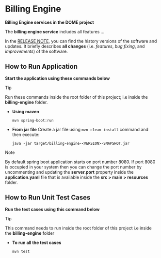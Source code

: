 # Billing Engine

**Billing Engine services in the DOME project**

The **billing engine service** includes all features ... 

In the [RELEASE NOTE](RELEASE_NOTE.md), you can find the history versions of the software and updates. It briefly describes **all changes** (i.e. *features*, *bug fixing*, and *improvements*) of the software.

## How to Run Application

**Start the application using these commands below**

> [!TIP] 
> Run these commands inside the root folder of this project; i.e inside the **billing-engine** folder.


- **Using maven** 
  ```
  mvn spring-boot:run
  ```

- **From jar file**
  Create a jar file using `mvn clean install` command and then execute:
  ```
  java -jar target/billing-engine-<VERSION>-SNAPSHOT.jar
  ```

> [!NOTE]  
> By default spring boot application starts on port number 8080. If port 8080 is occupied in your system then you can change the port number by uncommenting and updating the **server.port** property inside the **application.yaml** file that is available inside the **src > main > resources** folder.


## How to Run Unit Test Cases

**Run the test cases using this command below**

> [!TIP] 
> This command needs to run inside the root folder of this project i.e inside the **billing-engine** folder

- **To run all the test cases**
  ```
  mvn test
  ```

